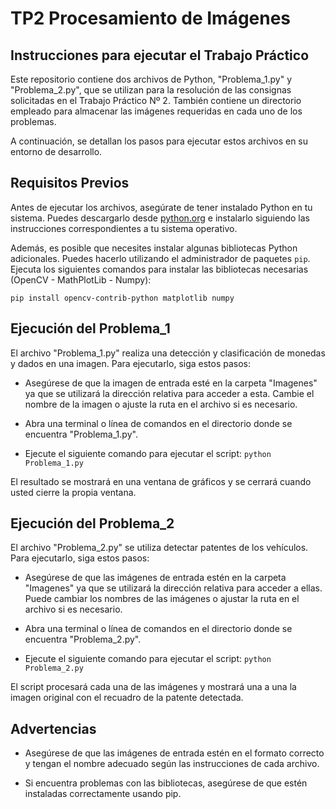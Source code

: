 # TP2 Procesamiento de Imágenes

## Instrucciones para ejecutar el Trabajo Práctico

Este repositorio contiene dos archivos de Python, "Problema_1.py" y "Problema_2.py", que se utilizan para la resolución de las consignas solicitadas en el Trabajo Práctico Nº 2. También contiene un directorio empleado para almacenar las imágenes requeridas en cada uno de los problemas. 

A continuación, se detallan los pasos para ejecutar estos archivos en su entorno de desarrollo.

## Requisitos Previos

Antes de ejecutar los archivos, asegúrate de tener instalado Python en tu sistema. Puedes descargarlo desde [python.org](https://www.python.org/downloads/) e instalarlo siguiendo las instrucciones correspondientes a tu sistema operativo.

Además, es posible que necesites instalar algunas bibliotecas Python adicionales. Puedes hacerlo utilizando el administrador de paquetes `pip`. Ejecuta los siguientes comandos para instalar las bibliotecas necesarias (OpenCV - MathPlotLib - Numpy):

`pip install opencv-contrib-python matplotlib numpy`

## Ejecución del Problema_1

El archivo "Problema_1.py" realiza una detección y clasificación de monedas y dados en una imagen. Para ejecutarlo, siga estos pasos:

* Asegúrese de que la imagen de entrada esté en la carpeta "Imagenes" ya que se utilizará la dirección relativa para acceder a esta. Cambie el nombre de la imagen o ajuste la ruta en el archivo si es necesario.

* Abra una terminal o línea de comandos en el directorio donde se encuentra "Problema_1.py".

* Ejecute el siguiente comando para ejecutar el script:
`python Problema_1.py`
  
El resultado se mostrará en una ventana de gráficos y se cerrará cuando usted cierre la propia ventana.


## Ejecución del Problema_2

El archivo "Problema_2.py" se utiliza detectar patentes de los vehículos. Para ejecutarlo, siga estos pasos:

* Asegúrese de que las imágenes de entrada estén en la carpeta "Imagenes" ya que se utilizará la dirección relativa para acceder a ellas. Puede cambiar los nombres de las imágenes o ajustar la ruta en el archivo si es necesario.

* Abra una terminal o línea de comandos en el directorio donde se encuentra "Problema_2.py".

* Ejecute el siguiente comando para ejecutar el script:
`python Problema_2.py`

El script procesará cada una de las imágenes y mostrará una a una la imagen original con el recuadro de la patente detectada.

## Advertencias

* Asegúrese de que las imágenes de entrada estén en el formato correcto y tengan el nombre adecuado según las instrucciones de cada archivo.

* Si encuentra problemas con las bibliotecas, asegúrese de que estén instaladas correctamente usando pip.
